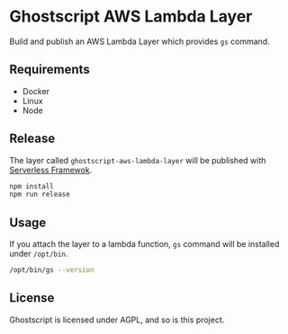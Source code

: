 # Ghostscript AWS Lambda Layer
Build and publish an AWS Lambda Layer which provides `gs` command.

## Requirements
- Docker
- Linux
- Node

## Release
The layer called `ghostscript-aws-lambda-layer` will be published with [Serverless Framewok](https://www.serverless.com/).

```sh
npm install
npm run release
```

## Usage
If you attach the layer to a lambda function, `gs` command will be installed under `/opt/bin`.

```sh
/opt/bin/gs --version
```

## License
Ghostscript is licensed under AGPL, and so is this project.
